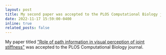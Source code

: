 ```yaml
---
layout: post
title: My second paper was accepted to the PLOS Computational Biology journal!
date: 2022-11-17 15:59:00-0400
inline: true
related_posts: false
---
```


My paper titled ["Role of path information in visual perception of joint stiffness"](https://journals.plos.org/ploscompbiol/article?id=10.1371/journal.pcbi.1010729) was accepted to the PLOS Computational Biology journal.
